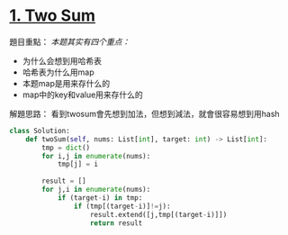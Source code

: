 # [1. Two Sum](https://leetcode.com/problems/two-sum/)

題目重點：
*本题其实有四个重点：*
- 为什么会想到用哈希表
- 哈希表为什么用map
- 本题map是用来存什么的
- map中的key和value用来存什么的


解題思路：
看到twosum會先想到加法，但想到減法，就會很容易想到用hash

```python
class Solution:
    def twoSum(self, nums: List[int], target: int) -> List[int]:
        tmp = dict()
        for i,j in enumerate(nums):
            tmp[j] = i
        
        result = []
        for j,i in enumerate(nums):
            if (target-i) in tmp:
                if (tmp[(target-i)]!=j):
                    result.extend([j,tmp[(target-i)]])
                    return result
        
```